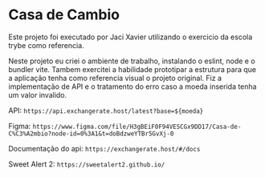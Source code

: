 # Casa de Cambio

Este projeto foi executado por Jaci Xavier utilizando o exercicio da escola trybe como referencia.

Neste projeto eu criei o ambiente de trabalho, instalando o eslint, node e o bundler vite. Tambem exercitei a habilidade prototipar a estrutura para que a aplicação tenha como referencia visual o projeto original. Fiz a implementação de API e o tratamento do erro caso a moeda inserida tenha um valor invalido.

API: `https://api.exchangerate.host/latest?base=${moeda}`

Figma: `https://www.figma.com/file/H3gBEiF0F94VESCGx9DD17/Casa-de-C%C3%A2mbio?node-id=0%3A1&t=doBdzweYTBr5GvXj-0`

Documentação do api: `https://exchangerate.host/#/docs`

Sweet Alert 2: `https://sweetalert2.github.io/`
